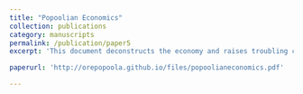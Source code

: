 ```yaml
---
title: "Popoolian Economics"
collection: publications
category: manuscripts
permalink: /publication/paper5
excerpt: 'This document deconstructs the economy and raises troubling conclusions about the nature of keynesian economics'

paperurl: 'http://orepopoola.github.io/files/popoolianeconomics.pdf'

---
```




